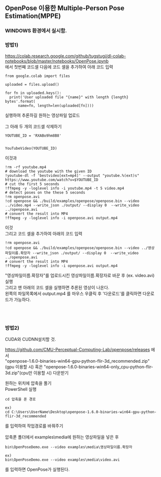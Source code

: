 ## OpenPose 이용한 Multiple-Person Pose Estimation(MPPE)
### WINDOWS 환경에서 실시함.


### 방법1)
https://colab.research.google.com/github/tugstugi/dl-colab-notebooks/blob/master/notebooks/OpenPose.ipynb <br>
에서 첫번째 코드셀 다음에 코드 셀을 추가하여 아래 코드 입력
```
from google.colab import files

uploaded = files.upload()

for fn in uploaded.keys():
  print('User uploaded file "{name}" with length {length} bytes'.format(
      name=fn, length=len(uploaded[fn])))
```
실행하여 추론하길 원하는 영상파일 업로드<br>
<br>
그 아래 두 개의 코드셀 삭제하기
```
YOUTUBE_ID = 'RXABo9hm8B8'


YouTubeVideo(YOUTUBE_ID)
```
이것과
```
!rm -rf youtube.mp4
# download the youtube with the given ID
!youtube-dl -f 'bestvideo[ext=mp4]' --output "youtube.%(ext)s" https://www.youtube.com/watch?v=$YOUTUBE_ID
# cut the first 5 seconds
!ffmpeg -y -loglevel info -i youtube.mp4 -t 5 video.mp4
# detect poses on the these 5 seconds
!rm openpose.avi
!cd openpose && ./build/examples/openpose/openpose.bin --video ../video.mp4 --write_json ./output/ --display 0  --write_video ../openpose.avi
# convert the result into MP4
!ffmpeg -y -loglevel info -i openpose.avi output.mp4
```
이것
<br>
그리고 코드 셀을 추가하여 아래의 코드 입력
```
!rm openpose.avi
!cd openpose && ./build/examples/openpose/openpose.bin --video ../영상파일이름.확장자 --write_json ./output/ --display 0  --write_video ../openpose.avi
# convert the result into MP4
!ffmpeg -y -loglevel info -i openpose.avi output.mp4
```
"영상파일이름.확장자"를 업로드시킨 영상파일이름.확장자로 바꾼 후 (ex. video.avi) 실행<br>
그리고 맨 아래의 코드 셀을 실행하면 추론된 영상이 나온다.<br>
왼쪽의 파일목록에서 output.mp4 를 마우스 우클릭 후 '다운로드'를 클릭하면 다운로드가 가능하다.


<br>
<br>

### 방법2)
CUDA와 CUDNN설치할 것.

https://github.com/CMU-Perceptual-Computing-Lab/openpose/releases 에서 <br>
"openpose-1.6.0-binaries-win64-gpu-python-flir-3d_recommended.zip"(gpu 이용할 시) 혹은 
"openpose-1.6.0-binaries-win64-only_cpu-python-flir-3d.zip"(cpu만 이용할 시) 다운받기



원하는 위치에 압축을 풀기<br>
PowerShell 실행<br>
```
cd 압축을 푼 경로

ex)
cd C:\Users\UserName\Desktop\openpose-1.6.0-binaries-win64-gpu-python-flir-3d_recommended
```
를 입력하여 작업경로를 바꿔주기<br><br>
압축푼 폴더에서 examples\media에 원하는 영상파일을 넣은 후 

```
bin\OpenPoseDemo.exe --video examples\media\영상파일이름.확장자

ex)
bin\OpenPoseDemo.exe --video examples\media\video.avi
```
를 입력하면 OpenPose가 실행된다.
